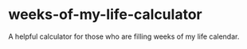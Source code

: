 # weeks-of-my-life-calculator
A helpful calculator for those who are filling weeks of my life calendar.
